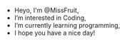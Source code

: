 - Heyo, I'm @MissFruit,
- I’m interested in Coding,
- I’m currently learning programming,
- I hope you have a nice day!
